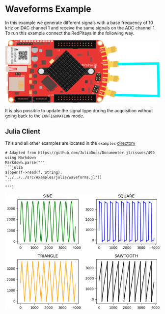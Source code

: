 # Waveforms Example

In this example we generate different signals with a base frequency of 10 kHz on DAC
channel 1 and receive the same signals on the ADC channel 1. To run this example connect
the RedPitaya in the following way.

![RedPitaya](../assets/simpleExample.png)

It is also possible to update the signal type during the acquisition without going back to the `CONFIGURATION` mode.

## Julia Client

This and all other examples are located in the ```examples``` [directory](https://github.com/tknopp/RedPitayaDAQServer/tree/master/src/examples/julia)

````@eval
# Adapted from https://github.com/JuliaDocs/Documenter.jl/issues/499
using Markdown
Markdown.parse("""
```julia
$(open(f->read(f, String), "../../../src/examples/julia/waveforms.jl"))
```
""")
````

![Simple Example Results](../assets/waveforms.png)
